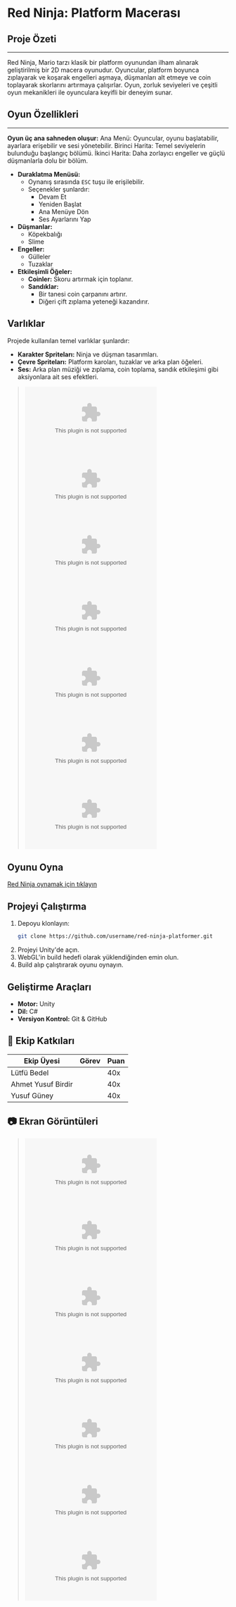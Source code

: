 # Red Ninja: Platform Macerası

##  Proje Özeti
---
Red Ninja, Mario tarzı klasik bir platform oyunundan ilham alınarak geliştirilmiş bir 2D macera oyunudur. Oyuncular, platform boyunca zıplayarak ve koşarak engelleri aşmaya, düşmanları alt etmeye ve coin toplayarak skorlarını artırmaya çalışırlar. Oyun, zorluk seviyeleri ve çeşitli oyun mekanikleri ile oyunculara keyifli bir deneyim sunar.

##  Oyun Özellikleri
---
**Oyun üç ana sahneden oluşur:**
Ana Menü: Oyuncular, oyunu başlatabilir, ayarlara erişebilir ve sesi yönetebilir.
Birinci Harita: Temel seviyelerin bulunduğu başlangıç bölümü.
İkinci Harita: Daha zorlayıcı engeller ve güçlü düşmanlarla dolu bir bölüm.
- **Duraklatma Menüsü:**
  - Oynanış sırasında `ESC` tuşu ile erişilebilir.
  - Seçenekler şunlardır:
    - Devam Et
    - Yeniden Başlat
    - Ana Menüye Dön
    - Ses Ayarlarını Yap
- **Düşmanlar:**
  - Köpekbalığı
  - Slime
- **Engeller:**
  - Gülleler
  - Tuzaklar
- **Etkileşimli Öğeler:**
  - **Coinler:** Skoru artırmak için toplanır.
  - **Sandıklar:**
    - Bir tanesi coin çarpanını artırır.
    - Diğeri çift zıplama yeteneği kazandırır.

##  Varlıklar
Projede kullanılan temel varlıklar şunlardır:

- **Karakter Spriteları:** Ninja ve düşman tasarımları.
- **Çevre Spriteları:** Platform karoları, tuzaklar ve arka plan öğeleri.
- **Ses:** Arka plan müziği ve zıplama, coin toplama, sandık etkileşimi gibi aksiyonlara ait ses efektleri.

> ![Örnek Görsel 1](www.ornek1.com)
> ![Örnek Görsel 2](www.ornek2.com)
> ![Örnek Görsel 3](www.ornek3.com)
> ![Örnek Görsel 4](www.ornek4.com)
> ![Örnek Görsel 5](www.ornek5.com)
> ![Örnek Görsel 6](www.ornek6.com)
> ![Örnek Görsel 7](www.ornek7.com)

##  Oyunu Oyna
[Red Ninja oynamak için tıklayın](www.orneklink.com)

##  Projeyi Çalıştırma
1. Depoyu klonlayın:
   ```bash
   git clone https://github.com/username/red-ninja-platformer.git
   ```
2. Projeyi Unity'de açın.
3. WebGL'in build hedefi olarak yüklendiğinden emin olun.
4. Build alıp çalıştırarak oyunu oynayın.

## Geliştirme Araçları
- **Motor:** Unity
- **Dil:** C#
- **Versiyon Kontrol:** Git & GitHub

## 👥 Ekip Katkıları
| Ekip Üyesi           | Görev                              | Puan   |
|----------------------|------------------------------------|--------|
| Lütfü Bedel          |                                    | 40x    |
| Ahmet Yusuf Birdir   |                                    | 40x    |
| Yusuf Güney          |                                    | 40x    |

## 📷 Ekran Görüntüleri
> ![Örnek Görsel 1](www.ornek1.com)
> ![Örnek Görsel 2](www.ornek2.com)
> ![Örnek Görsel 3](www.ornek3.com)
> ![Örnek Görsel 4](www.ornek4.com)
> ![Örnek Görsel 5](www.ornek5.com)
> ![Örnek Görsel 6](www.ornek6.com)
> ![Örnek Görsel 7](www.ornek7.com)

